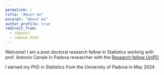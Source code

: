 ```yaml
---
permalink: /
title: "About me"
excerpt: "About me"
author_profile: true
redirect_from: 
  - /about/
  - /about.html
---
```


Welcome! I am a post doctoral research fellow in Statistics working with prof. Antonio Canale in Padova
researcher with the [Research fellow UniPD](https://www.stat.unipd.it/dipartimento/persone/research-fellows)
 
I earned my PhD in Statistics from the University of Padova in May 2024
